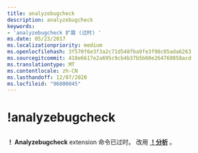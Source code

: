 ```yaml
---
title: analyzebugcheck
description: analyzebugcheck
keywords:
- 'analyzebugcheck 扩展 (过时) '
ms.date: 05/23/2017
ms.localizationpriority: medium
ms.openlocfilehash: 3f570f6e3f3a2c71d548fba9fe3f98c05ada6263
ms.sourcegitcommit: 418e6617e2a695c9cb4b37b5b60e264760858acd
ms.translationtype: MT
ms.contentlocale: zh-CN
ms.lasthandoff: 12/07/2020
ms.locfileid: "96800045"
---
```

# <a name="analyzebugcheck"></a>!analyzebugcheck


## <span id="ddk__analyzebugcheck_dbg"></span><span id="DDK__ANALYZEBUGCHECK_DBG"></span>


**！ Analyzebugcheck** extension 命令已过时。 改用 [**！分析**](-analyze.md) 。

 

 





